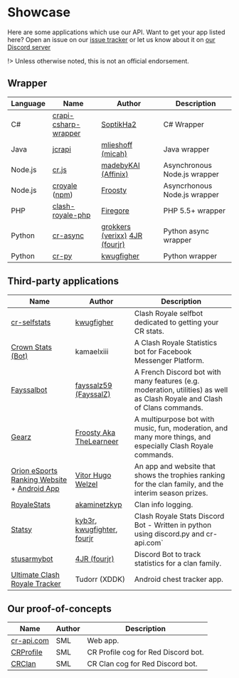 # Showcase

Here are some applications which use our API. Want to get your app listed here? Open an issue on our [issue tracker](https://github.com/cr-api/cr-api/issues) or let us know about it on [our Discord server](http://discord.me/cr_api)

!> Unless otherwise noted, this is not an official endorsement.

## Wrapper

Language | Name | Author | Description
--- | --- | --- | ---
C\# | [crapi-csharp-wrapper](https://github.com/SoptikHa2/crapi-csharp-wrapper/) | [SoptikHa2](http://github.com/SoptikHa2) | C\# Wrapper
Java | [jcrapi](https://github.com/mlieshoff/jcrapi) | [mlieshoff (micah)](http://github.com/mlieshoff)  | Java wrapper
Node.js | [cr.js](https://github.com/madebyKAI/cr.js) | [madebyKAI (Affinix)](https://github.com/madebyKAI) | Asynchronous Node.js wrapper
Node.js | [croyale](https://github.com/TheLearneer/CRoyale/) ([npm](https://npmjs.com/package/croyale)) | [Froosty](https://github.com/TheLearneer) | Asyncrhonous Node.js wrapper
PHP | [clash-royale-php](https://github.com/firegore2/clash-royale-php) | [Firegore](https://github.com/firegore2) | PHP 5.5+ wrapper
Python | [cr-async](https://github.com/grokkers/cr-async) | [grokkers (verixx)](http://github.com/grokkers) [4JR  (fourjr)](http://github.com/fourjr) | Python async wrapper
Python | [cr-py](https://github.com/kwugfighter/cr.py) | [kwugfigher](http://github.com/kwugfighter) | Python wrapper

## Third-party applications

Name | Author | Description
--- | --- | ---
[cr-selfstats](http://github.com/kwugfighter/cr-selfstats) | [kwugfigher](http://github.com/kwugfighter) | Clash Royale selfbot dedicated to getting your CR stats.
[Crown Stats (Bot)](https://m.me/CrownStats) | kamaelxiii |  A Clash Royale Statistics bot for Facebook Messenger Platform.
[Fayssalbot](http://www.fayssalbot.ml/) | [fayssalz59 (FayssalZ)](http://github.com/fayssalz59) | A French Discord bot with many features (e.g. moderation, utilities) as well as Clash Royale and Clash of Clans commands.
[Gearz](http://github.com/Innovative-creators/Gearz) | [Froosty Aka TheLearneer](https://github.com/TheLearneer) | A multipurpose bot with music, fun, moderation, and many more things, and especially Clash Royale commands.
[Orion eSports Ranking Website](http://orionesportsbr.com/ranking/raw-leaderboard/mobile-ranking) + [Android App](http://play.google.com/store/apps/details?id=com.wOrioneSports) | [Vitor Hugo Welzel](https://github.com/welzel855) | An app and website that shows the trophies ranking for the clan family, and the interim season prizes.
[RoyaleStats](https://github.com/akaminetzkyp/RoyaleStats) | [akaminetzkyp](https://github.com/akaminetzkyp) | Clan info logging.
[Statsy](http://statsy.ml/) |  [kyb3r](https://github.com/kyb3r), [kwugfighter](https://github.com/kwugfighter), [fourjr](https://github.com/fourjr) | Clash Royale Stats Discord Bot - Written in python using discord.py and cr-api.com`
[stusarmybot](https://github.com/fourjr/stusarmybot) | [4JR  (fourjr)](http://github.com/fourjr) | Discord Bot to track statistics for a clan family.
[Ultimate Clash Royale Tracker](https://play.google.com/store/apps/details?id=eu.tudor.ultimatechesttrackerforclash) | Tudorr (XDDK) | Android chest tracker app.

## Our proof-of-concepts

Name | Author | Description
--- | --- | ---
[cr-api.com](http://cr-api.com) | SML | Web app.
[CRProfile](https://github.com/smlbiobot/SML-Cogs/tree/master/crprofile) | SML | CR Profile cog for Red Discord bot.
[CRClan](https://github.com/smlbiobot/SML-Cogs/tree/master/crclan) | SML | CR Clan cog for Red Discord bot.
